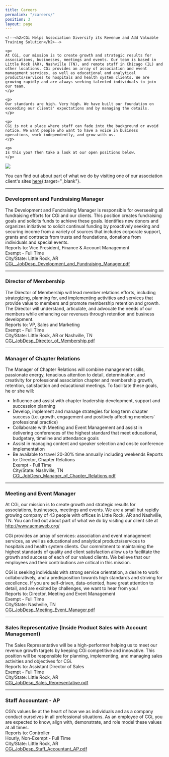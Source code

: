 ```yaml
---
title: Careers
permalink: "/careers/"
position: 3
layout: page
---
```





<div class="row mb-5 pb-4">

  <div class="col-md-6">

    <!--<h2>CGi Helps Association Diversify its Revenue and Add Valuable Training Solution</h2>-->

    <p>
	At CGi, our mission is to create growth and strategic results for associations, businesses, meetings and events. Our team is based in Little Rock (AR), Nashville (TN), and remote staff in Chicago (IL) and other locations. CGi provides an array of association and event management services, as well as educational and analytical products/services to hospitals and health system clients. We are growing rapidly and are always seeking talented individuals to join our team.
    </p>

<!--
    <p>
	CGi provides an array of association and event management services, as well as educational and analytical products/services to hospitals and health system clients. You can find out about part of what we do by visiting one of our association client's sites <code>here</code>.
    </p>
-->

    <p>
    Our standards are high. Very high. We have built our foundation on exceeding our clients' expectations and by managing the details. 
    </p>

    <p>
    CGi is not a place where staff can fade into the background or avoid notice. We want people who want to have a voice in business operations, work independently, and grow with us. 
    </p>

    <p>
    Is this you? Then take a look at our open positions below.
    </p>

  </div>

  <div class="col-md-6">
    <img src="/uploads/Highland%20Ridge%20II.jpg">
  </div>

</div>



You can find out about part of what we do by visiting one of our association client's sites [here](http://www.acmaweb.org){:target="_blank"}.



<hr>

### Development and Fundraising Manager
The Development and Fundraising Manager is responsible for overseeing all fundraising efforts for CGi
and our clients. This position creates fundraising goals and solicits funds to achieve these goals.
Identifies new donors and organizes initiatives to solicit continual funding by proactively seeking and securing income from a variety of sources that includes corporate support, grants and contracts from trusts and foundations, donations from individuals and special events.<br />
Reports to: Vice President, Finance & Account Management<br />
Exempt - Full Time<br />
City/State: Little Rock, AR<br />
[CGi__JobDesp_Development_and_Fundraising_Manager.pdf](/uploads/CGi_JobDesp_Development_and_Fundraising_Manager.pdf)


<!--
### Director of Marketing and Communications
The Director of Marketing and Communications will further the mission of CGi and our clients by providing the strategic leadership, direction, and management for marketing, communications, and public relations. The Director ensures strategies are created and successfully implemented to build annual revenue as well as maintain our relationships, brand, events, and communications.<br />
Reports to: VP, Sales and Marketing<br />
Exempt - Full Time<br />
City/State: Little Rock, AR or Nashville, TN<br />
[CGi_JobDesp_Director_of_Marketing_Communications.pdf](/uploads/CGi_JobDesp_Director_of_Marketing_Communications.pdf)
-->

<hr>

### Director of Membership
The Director of Membership will lead member relations efforts, including
strategizing, planning for, and implementing activities and services that provide
value to members and promote membership retention and growth. The Director
will understand, articulate, and advocate the needs of our members while
enhancing our revenues through retention and business development.<br />
Reports to: VP, Sales and Marketing<br />
Exempt - Full Time<br />
City/State: Little Rock, AR or Nashville, TN<br />
[CGi_JobDesp_Director_of_Membership.pdf](/uploads/CGi_JobDesp_Director_of_Membership.pdf)

<hr>

### Manager of Chapter Relations
The Manager of Chapter Relations will combine management skills, passionate energy, tenacious attention to detail, determination, and creativity for professional association chapter and membership growth, retention, satisfaction and educational meetings. To facilitate these goals, he or she will:
* Influence and assist with chapter leadership development, support and succession planning
* Develop, implement and manage strategies for long term chapter success (i.e. growth, engagement and positively affecting members’ professional practice)
* Collaborate with Meeting and Event Management and assist in delivering conferences of the highest standard that meet educational, budgetary, timeline and attendance goals
* Assist in managing content and speaker selection and onsite conference implementation
* Be available to travel 20-30% time annually including weekends
Reports to: Director, Chapter Relations<br />
Exempt - Full Time<br />
City/State: Nashville, TN<br />
[CGi_JobDesp_Manager_of_Chapter_Relations.pdf](/uploads/CGi_JobDesp_Manager_of_Chapter_Relations.pdf)

<hr>

### Meeting and Event Manager
At CGi, our mission is to create growth and strategic results for associations, businesses, meetings and events. We are a small but rapidly growing company of 43 people with offices in Little Rock, AR and Nashville, TN. You can find out about part of what we do by visiting our client site at http://www.acmaweb.org/

CGi provides an array of services: association and event management services, as well as educational and analytical products/services to hospitals and health system clients. Our commitment to maintaining the highest standards of quality and client satisfaction allow us to facilitate the growth and success of each of our valued clients. We believe that our employees and their contributions are critical in this mission.

CGi is seeking individuals with strong service orientation, a desire to work collaboratively, and a predisposition towards high standards and striving for excellence. If you are self-driven, data-oriented, have great attention to detail, and are excited by challenges, we want to hear from you!<br />
Reports to: Director, Meeting and Event Management<br />
Exempt - Full Time<br />
City/State: Nashville, TN<br />
[CGi_JobDesp_Meeting_Event_Manager.pdf](/uploads/CGi_JobDesp_Meeting_Event_Manager.pdf)

<!--
### Project Manager - Special Projects
The Project Manager is responsible for the brainstorming, design and execution of new projects as part of the executive leadership agenda. This position will handle a broad and diverse range of responsibilities and assignments, both internally and externally, related to product development, client service delivery and internal performance improvement. Specifically, the Project Manager will be responsible for ensuring smooth cross-department collaboration and will also lead special projects. This position interacts with the Director, Senior Project Manager, Vice President and executive leadership team on strategic planning and business growth initiatives. Accountabilities include revenue/net income goals, rollout deadlines and client satisfaction with joint accountability for companywide leadership goals.<br />
Reports to: Director, Product Development and Performance Improvement<br />
Exempt - Full Time<br />
City/State: Nashville, TN or Little Rock, AR<br />
[CGi_JobDesp_Project_Manager_Special_Projects.pdf](/uploads/CGi_JobDesp_Project_Manager_Special_Projects.pdf)
-->

<hr>

### Sales Representative (Inside Product Sales with Account Management)
The Sales Representative will be a high-performer helping us to meet our revenue growth
targets by keeping CGi competitive and innovative. This position will be responsible for
planning, implementing, and managing sales activities and objectives for CGi.<br />
Reports to: Assistant Director of Sales<br />
Exempt - Full Time<br />
City/State: Little Rock, AR<br />
[CGi_JobDesp_Sales_Representative.pdf](/uploads/CGi_JobDesp_Sales_Representative.pdf)

<hr>

### Staff Accountant - AP
CGi’s values lie at the heart of how we as individuals and as a company conduct ourselves in all professional situations. As an employee of CGi, you are expected to know, align with, demonstrate, and role model these values at all times.<br />
Reports to: Controller<br />
Hourly, Non-Exempt - Full Time<br />
City/State: Little Rock, AR<br />
[CGi_JobDesp_Staff_Accountant_AP.pdf](/uploads/CGi_JobDesp_Staff_Accountant_AP.pdf)



